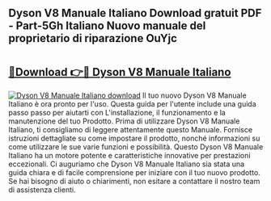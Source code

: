 ## Dyson V8 Manuale Italiano Download gratuit PDF - Part-5Gh Italiano Nuovo manuale del proprietario di riparazione OuYjc

# <h2><a href="http://dfepu95.blite.top/?on=Dyson+V8+Manuale+Italiano">🔗Download 👉🔴 Dyson V8 Manuale Italiano</a></h2>

[![Dyson V8 Manuale Italiano download](https://i.imgur.com/lujVjoI.png)](http://dfepu95.blite.top/?on=Dyson+V8+Manuale+Italiano)
Il tuo nuovo Dyson V8 Manuale Italiano è ora pronto per l'uso. Questa guida per l'utente include una guida passo passo per aiutarti con L'installazione, il funzionamento e la manutenzione del tuo Prodotto. Prima di utilizzare Dyson V8 Manuale Italiano, ti consigliamo di leggere attentamente questo Manuale. Fornisce istruzioni dettagliate su come impostare il prodotto, nonché informazioni su come utilizzare le sue varie funzioni e possibilità. Questo Dyson V8 Manuale Italiano ha un motore potente e caratteristiche innovative per prestazioni eccezionali. Ci auguriamo che Dyson V8 Manuale Italiano sia stata una guida chiara e di facile comprensione per iniziare con il tuo nuovo prodotto. Se hai bisogno di aiuto o chiarimenti, non esitare a contattare il nostro team di assistenza clienti.
